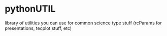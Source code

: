 # pythonUTIL
library of utilities you can use for common science type stuff (rcParams for presentations, tecplot stuff, etc)

